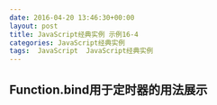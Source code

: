 ```yaml
---
date: 2016-04-20 13:46:30+00:00
layout: post
title: JavaScript经典实例 示例16-4
categories: JavaScript经典实例
tags:  JavaScript  JavaScript经典实例
---
```

Function.bind用于定时器的用法展示
----------------

<html>
    <head>
        <title>Using bind with timers</title>
        <meta http-equiv="Content-Type" content="text/html" charset="utf-8" />
        <style type="text/css">
            #item
            {
                font-size: 72px;
                margin: 70px auto;
                width: 100px;
            }
            
        </style>
        <script type="text/javascript">
            if (!Function.bind) {
                Function.prototype.bind = function(scope) {
                    var _function = this;
                    
                    return function() {
                        return _function.apply(scope, arguments);
                    }
                    
                }
                
            }
            
            window.onload = function() {
                var theCounter = new Counter('item', 10, 0);
                
                theCounter.countDown();
            }
            
            function Counter(id, start, finish) {
                this.count = this.start = start;
                this.finish = finish;
                this.id = id;
                this.countDown = function() {
                    if (this.count == this.finish) {
                        this.countDown = null;
                        return;
                    }
                    
                    document.getElementById(this.id).innerHTML = this.count--;
                    setTimeout(this.countDown.bind(this), 1000);
                }
                
            }
        </script>
    </head>
    <body>
        <div id="item">
            10
        </div>
    </body>
</html>

源码如下：

{% highlight html linenos %}
<!DOCTYPE html>
<html>
    <head>
        <title>Using bind with timers</title>
        <meta http-equiv="Content-Type" content="text/html" charset="utf-8" />
        <style type="text/css">
            #item
            {
                font-size: 72px;
                margin: 70px auto;
                width: 100px;
            }
            
        </style>
        <script type="text/javascript">
            if (!Function.bind) {
                Function.prototype.bind = function(scope) {
                    var _function = this;
                    
                    return function() {
                        return _function.apply(scope, arguments);
                    }
                    
                }
                
            }
            
            window.onload = function() {
                var theCounter = new Counter('item', 10, 0);
                
                theCounter.countDown();
            }
            
            function Counter(id, start, finish) {
                this.count = this.start = start;
                this.finish = finish;
                this.id = id;
                this.countDown = function() {
                    if (this.count == this.finish) {
                        this.countDown = null;
                        return;
                    }
                    
                    document.getElementById(this.id).innerHTML = this.count--;
                    setTimeout(this.countDown.bind(this), 1000);
                }
                
            }
        </script>
    </head>
    <body>
        <div id="item">
            10
        </div>
    </body>
</html>
{% endhighlight %}
